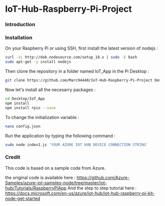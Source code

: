 # IoT-Hub-Raspberry-Pi-Project

### Introduction
<x>
<Node.js application for a Raspberry Pi to control an industry 4.0 factory mock-up using Microsoft's cloud (Azure IoT Hub). While making (photo maquette)>
<This project was presented to me as a 2 months internship at [Dynagile Consulting](https://en.dynagile.com/) to showcase client the usefulness of>
                                                                                                   
### Installation
<Branchement>  
                                                                                                   
On your Raspberry Pi or using SSH, first install the latest version of nodejs : 
```bash
curl -sL http://deb.nodesource.com/setup_18.x | sudo -E bash
sudo apt-get -y install nodejs                                                                                                   
```                                                                                                 
Then clone the repository in a folder named IoT_App in the Pi Desktop :
```bash
git clone https://github.com/Marc94440/IoT-Hub-Raspberry-Pi-Project Desktop/IoT_App                           
```
Now let's install all the necesarry packages : 
```bash
cd Desktop/IoT_App
npm install
npm install rpio --save 
```
To change the initialization variable :    
```bash
nano config.json       
```
<photo>
Run the application by typing the following command :
  
```bash
sudo node index1.js 'YOUR AZURE IOT HUB DEVICE CONNECTION STRING'  
```
  
### Credit
This code is based on a sample code from Azure. 

the original code is available here : https://github.com/Azure-Samples/azure-iot-samples-node/tree/master/iot-hub/Tutorials/RaspberryPiApp
And the step to step tutorial here : https://docs.microsoft.com/en-us/azure/iot-hub/iot-hub-raspberry-pi-kit-node-get-started
